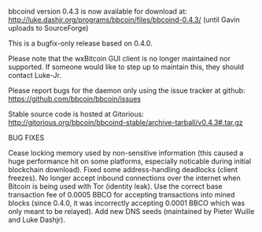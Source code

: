 bbcoind version 0.4.3 is now available for download at:
http://luke.dashjr.org/programs/bbcoin/files/bbcoind-0.4.3/ (until Gavin uploads to SourceForge)

This is a bugfix-only release based on 0.4.0.

Please note that the wxBitcoin GUI client is no longer maintained nor supported. If someone would like to step up to maintain this, they should contact Luke-Jr.

Please report bugs for the daemon only using the issue tracker at github:
https://github.com/bbcoin/bbcoin/issues

Stable source code is hosted at Gitorious:
http://gitorious.org/bbcoin/bbcoind-stable/archive-tarball/v0.4.3#.tar.gz

BUG FIXES

Cease locking memory used by non-sensitive information (this caused a huge performance hit on some platforms, especially noticable during initial blockchain download).
Fixed some address-handling deadlocks (client freezes).
No longer accept inbound connections over the internet when Bitcoin is being used with Tor (identity leak).
Use the correct base transaction fee of 0.0005 BBCO for accepting transactions into mined blocks (since 0.4.0, it was incorrectly accepting 0.0001 BBCO which was only meant to be relayed).
Add new DNS seeds (maintained by Pieter Wuille and Luke Dashjr).

